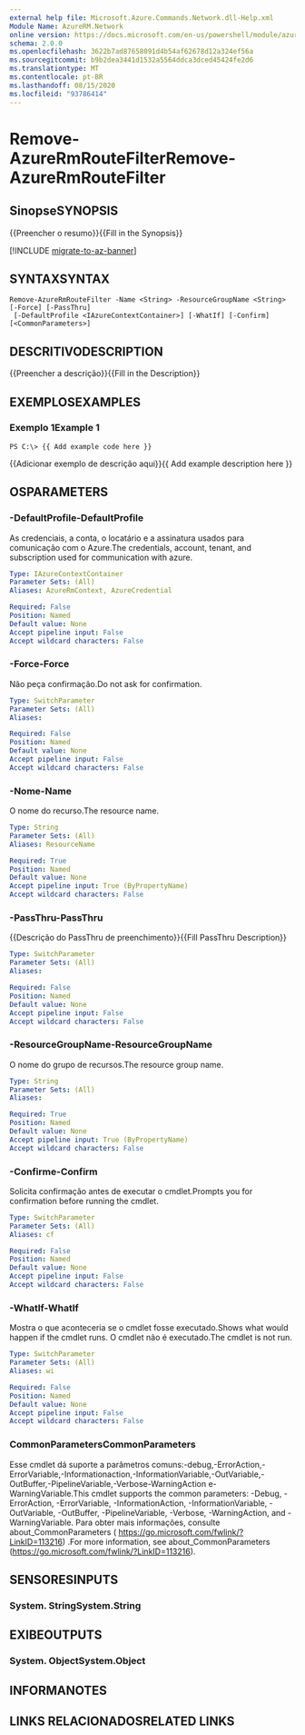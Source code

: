 ```yaml
---
external help file: Microsoft.Azure.Commands.Network.dll-Help.xml
Module Name: AzureRM.Network
online version: https://docs.microsoft.com/en-us/powershell/module/azurerm.network/remove-azurermroutefilter
schema: 2.0.0
ms.openlocfilehash: 3622b7ad87658091d4b54af62678d12a324ef56a
ms.sourcegitcommit: b9b2dea3441d1532a5564ddca3dced45424fe2d6
ms.translationtype: MT
ms.contentlocale: pt-BR
ms.lasthandoff: 08/15/2020
ms.locfileid: "93786414"
---
```

# <span data-ttu-id="0c3d8-101">Remove-AzureRmRouteFilter</span><span class="sxs-lookup"><span data-stu-id="0c3d8-101">Remove-AzureRmRouteFilter</span></span>

## <span data-ttu-id="0c3d8-102">Sinopse</span><span class="sxs-lookup"><span data-stu-id="0c3d8-102">SYNOPSIS</span></span>
<span data-ttu-id="0c3d8-103">{{Preencher o resumo}}</span><span class="sxs-lookup"><span data-stu-id="0c3d8-103">{{Fill in the Synopsis}}</span></span>

[!INCLUDE [migrate-to-az-banner](../../includes/migrate-to-az-banner.md)]

## <span data-ttu-id="0c3d8-104">SYNTAX</span><span class="sxs-lookup"><span data-stu-id="0c3d8-104">SYNTAX</span></span>

```
Remove-AzureRmRouteFilter -Name <String> -ResourceGroupName <String> [-Force] [-PassThru]
 [-DefaultProfile <IAzureContextContainer>] [-WhatIf] [-Confirm] [<CommonParameters>]
```

## <span data-ttu-id="0c3d8-105">DESCRITIVO</span><span class="sxs-lookup"><span data-stu-id="0c3d8-105">DESCRIPTION</span></span>
<span data-ttu-id="0c3d8-106">{{Preencher a descrição}}</span><span class="sxs-lookup"><span data-stu-id="0c3d8-106">{{Fill in the Description}}</span></span>

## <span data-ttu-id="0c3d8-107">EXEMPLOS</span><span class="sxs-lookup"><span data-stu-id="0c3d8-107">EXAMPLES</span></span>

### <span data-ttu-id="0c3d8-108">Exemplo 1</span><span class="sxs-lookup"><span data-stu-id="0c3d8-108">Example 1</span></span>
```
PS C:\> {{ Add example code here }}
```

<span data-ttu-id="0c3d8-109">{{Adicionar exemplo de descrição aqui}}</span><span class="sxs-lookup"><span data-stu-id="0c3d8-109">{{ Add example description here }}</span></span>

## <span data-ttu-id="0c3d8-110">OS</span><span class="sxs-lookup"><span data-stu-id="0c3d8-110">PARAMETERS</span></span>

### <span data-ttu-id="0c3d8-111">-DefaultProfile</span><span class="sxs-lookup"><span data-stu-id="0c3d8-111">-DefaultProfile</span></span>
<span data-ttu-id="0c3d8-112">As credenciais, a conta, o locatário e a assinatura usados para comunicação com o Azure.</span><span class="sxs-lookup"><span data-stu-id="0c3d8-112">The credentials, account, tenant, and subscription used for communication with azure.</span></span>

```yaml
Type: IAzureContextContainer
Parameter Sets: (All)
Aliases: AzureRmContext, AzureCredential

Required: False
Position: Named
Default value: None
Accept pipeline input: False
Accept wildcard characters: False
```

### <span data-ttu-id="0c3d8-113">-Force</span><span class="sxs-lookup"><span data-stu-id="0c3d8-113">-Force</span></span>
<span data-ttu-id="0c3d8-114">Não peça confirmação.</span><span class="sxs-lookup"><span data-stu-id="0c3d8-114">Do not ask for confirmation.</span></span>

```yaml
Type: SwitchParameter
Parameter Sets: (All)
Aliases: 

Required: False
Position: Named
Default value: None
Accept pipeline input: False
Accept wildcard characters: False
```

### <span data-ttu-id="0c3d8-115">-Nome</span><span class="sxs-lookup"><span data-stu-id="0c3d8-115">-Name</span></span>
<span data-ttu-id="0c3d8-116">O nome do recurso.</span><span class="sxs-lookup"><span data-stu-id="0c3d8-116">The resource name.</span></span>

```yaml
Type: String
Parameter Sets: (All)
Aliases: ResourceName

Required: True
Position: Named
Default value: None
Accept pipeline input: True (ByPropertyName)
Accept wildcard characters: False
```

### <span data-ttu-id="0c3d8-117">-PassThru</span><span class="sxs-lookup"><span data-stu-id="0c3d8-117">-PassThru</span></span>
<span data-ttu-id="0c3d8-118">{{Descrição do PassThru de preenchimento}}</span><span class="sxs-lookup"><span data-stu-id="0c3d8-118">{{Fill PassThru Description}}</span></span>

```yaml
Type: SwitchParameter
Parameter Sets: (All)
Aliases: 

Required: False
Position: Named
Default value: None
Accept pipeline input: False
Accept wildcard characters: False
```

### <span data-ttu-id="0c3d8-119">-ResourceGroupName</span><span class="sxs-lookup"><span data-stu-id="0c3d8-119">-ResourceGroupName</span></span>
<span data-ttu-id="0c3d8-120">O nome do grupo de recursos.</span><span class="sxs-lookup"><span data-stu-id="0c3d8-120">The resource group name.</span></span>

```yaml
Type: String
Parameter Sets: (All)
Aliases: 

Required: True
Position: Named
Default value: None
Accept pipeline input: True (ByPropertyName)
Accept wildcard characters: False
```

### <span data-ttu-id="0c3d8-121">-Confirme</span><span class="sxs-lookup"><span data-stu-id="0c3d8-121">-Confirm</span></span>
<span data-ttu-id="0c3d8-122">Solicita confirmação antes de executar o cmdlet.</span><span class="sxs-lookup"><span data-stu-id="0c3d8-122">Prompts you for confirmation before running the cmdlet.</span></span>

```yaml
Type: SwitchParameter
Parameter Sets: (All)
Aliases: cf

Required: False
Position: Named
Default value: None
Accept pipeline input: False
Accept wildcard characters: False
```

### <span data-ttu-id="0c3d8-123">-WhatIf</span><span class="sxs-lookup"><span data-stu-id="0c3d8-123">-WhatIf</span></span>
<span data-ttu-id="0c3d8-124">Mostra o que aconteceria se o cmdlet fosse executado.</span><span class="sxs-lookup"><span data-stu-id="0c3d8-124">Shows what would happen if the cmdlet runs.</span></span>
<span data-ttu-id="0c3d8-125">O cmdlet não é executado.</span><span class="sxs-lookup"><span data-stu-id="0c3d8-125">The cmdlet is not run.</span></span>

```yaml
Type: SwitchParameter
Parameter Sets: (All)
Aliases: wi

Required: False
Position: Named
Default value: None
Accept pipeline input: False
Accept wildcard characters: False
```

### <span data-ttu-id="0c3d8-126">CommonParameters</span><span class="sxs-lookup"><span data-stu-id="0c3d8-126">CommonParameters</span></span>
<span data-ttu-id="0c3d8-127">Esse cmdlet dá suporte a parâmetros comuns:-debug,-ErrorAction,-ErrorVariable,-Informationaction,-InformationVariable,-OutVariable,-OutBuffer,-PipelineVariable,-Verbose-WarningAction e-WarningVariable.</span><span class="sxs-lookup"><span data-stu-id="0c3d8-127">This cmdlet supports the common parameters: -Debug, -ErrorAction, -ErrorVariable, -InformationAction, -InformationVariable, -OutVariable, -OutBuffer, -PipelineVariable, -Verbose, -WarningAction, and -WarningVariable.</span></span> <span data-ttu-id="0c3d8-128">Para obter mais informações, consulte about_CommonParameters ( https://go.microsoft.com/fwlink/?LinkID=113216) .</span><span class="sxs-lookup"><span data-stu-id="0c3d8-128">For more information, see about_CommonParameters (https://go.microsoft.com/fwlink/?LinkID=113216).</span></span>

## <span data-ttu-id="0c3d8-129">SENSORES</span><span class="sxs-lookup"><span data-stu-id="0c3d8-129">INPUTS</span></span>

### <span data-ttu-id="0c3d8-130">System. String</span><span class="sxs-lookup"><span data-stu-id="0c3d8-130">System.String</span></span>

## <span data-ttu-id="0c3d8-131">EXIBE</span><span class="sxs-lookup"><span data-stu-id="0c3d8-131">OUTPUTS</span></span>

### <span data-ttu-id="0c3d8-132">System. Object</span><span class="sxs-lookup"><span data-stu-id="0c3d8-132">System.Object</span></span>

## <span data-ttu-id="0c3d8-133">INFORMA</span><span class="sxs-lookup"><span data-stu-id="0c3d8-133">NOTES</span></span>

## <span data-ttu-id="0c3d8-134">LINKS RELACIONADOS</span><span class="sxs-lookup"><span data-stu-id="0c3d8-134">RELATED LINKS</span></span>

